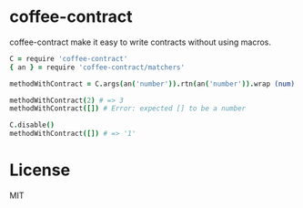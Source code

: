 # coffee-contract

coffee-contract make it easy to write contracts without using macros.

```coffee
C = require 'coffee-contract'
{ an } = require 'coffee-contract/matchers'

methodWithContract = C.args(an('number')).rtn(an('number')).wrap (num) -> num + 1

methodWithContract(2) # => 3
methodWithContract([]) # Error: expected [] to be a number

C.disable()
methodWithContract([]) # => '1'
```

# License
MIT
